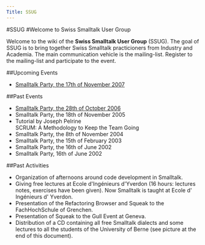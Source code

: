 ```yaml
---
Title: SSUG
---
```

#SSUG
#Welcome to Swiss Smalltalk User Group

Welcome to the wiki of the <strong>Swiss Smalltalk User Group</strong> (SSUG). The goal of SSUG is to bring together Swiss Smalltalk practicioners from Industry and Academia. The main communication vehicle is the mailing-list. Register to the mailing-list and participate to the event.

##Upcoming Events

- [Smalltalk Party, the 17th of November 2007](%base_url%/wiki/ssug/smalltalkparty17thofnovember2007)

##Past Events

-  [Smalltalk Party, the 28th of October 2006](%base_url%/wiki/ssug/smalltalkpartythe28thofoctober2006)
-  Smalltalk Party, the 18th of November 2005
-  Tutorial by Joseph Pelrine<br/>SCRUM: A Methodology to Keep the Team Going
-  Smalltalk Party, the 8th of November 2004
-  Smalltalk Party, the 15th of February 2003
-  Smalltalk Party, the 16th of June 2002
-  Smalltalk Party, 16th of June 2002

##Past Activities

-  Organization of afternoons around code development in Smalltalk.
-  Giving free lectures at Ecole d'Ingénieurs d'Yverdon (16 hours: lectures notes, exercises have been given). Now Smalltalk is taught at Ecole d' Ingénieurs d' Yverdon.
-  Presentation of the Refactoring Browser and Squeak to the FachHochSchule of Grenchen.
-  Presentation of Squeak to the Gull Event at Geneva.
-  Distribution of a CD containing all free Smalltalk dialects and some lectures to all the students of the University of Berne (see picture at the end of this document).
